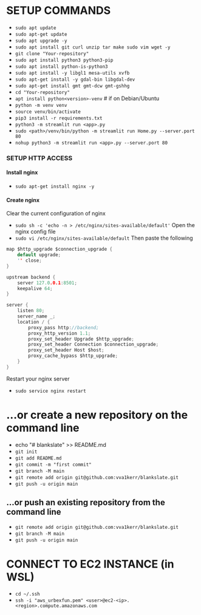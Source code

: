 # SETUP COMMANDS

* `sudo apt update`
* `sudo apt-get update`
* `sudo apt upgrade -y`
* `sudo apt install git curl unzip tar make sudo vim wget -y`
* `git clone "Your-repository"`
* `sudo apt install python3 python3-pip`
* `sudo apt install python-is-python3`
* `sudo apt install -y libgl1 mesa-utils xvfb`
* `sudo apt-get install -y gdal-bin libgdal-dev`
* `sudo apt-get install gmt gmt-dcw gmt-gshhg`
* `cd "Your-repository"`
* `apt install python<version>-venv` # if on Debian/Ubuntu
* `python -m venv venv`
* `source venv/bin/activate`
* `pip3 install -r requirements.txt`
* `python3 -m streamlit run <app>.py`
* `sudo <path>/venv/bin/python -m streamlit run Home.py --server.port 80`
* `nohup python3 -m streamlit run <app>.py --server.port 80`
### SETUP HTTP ACCESS
#### Install nginx
*  `sudo apt-get install nginx -y`
#### Create nginx
Clear the current configuration of nginx
* `sudo sh -c 'echo -n > /etc/nginx/sites-available/default'`
Open the nginx config file
* `sudo vi /etc/nginx/sites-available/default`
Then paste the following
```c
map $http_upgrade $connection_upgrade {
    default upgrade;
    '' close;
}

upstream backend {
    server 127.0.0.1:8501;
    keepalive 64;
}

server {
    listen 80;
    server_name _;
    location / {
        proxy_pass http://backend;
        proxy_http_version 1.1;
        proxy_set_header Upgrade $http_upgrade;
        proxy_set_header Connection $connection_upgrade;
        proxy_set_header Host $host;
        proxy_cache_bypass $http_upgrade;
    }
}
```
Restart your nginx server
* `sudo service nginx restart`

# …or create a new repository on the command line

* echo "# blankslate" >> README.md
* `git init`
* `git add README.md`
* `git commit -m "first commit"`
* `git branch -M main`
* `git remote add origin git@github.com:vva1kerr/blankslate.git`
* `git push -u origin main`

## …or push an existing repository from the command line

* `git remote add origin git@github.com:vva1kerr/blankslate.git`
* `git branch -M main`
* `git push -u origin main`

# CONNECT TO EC2 INSTANCE (in WSL)

* `cd ~/.ssh`
* `ssh -i "aws_urbexfun.pem" <user>@ec2-<ip>.<region>.compute.amazonaws.com`
